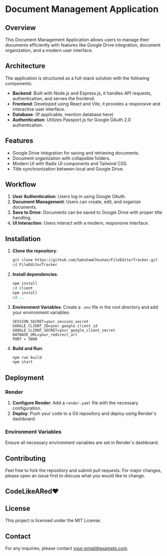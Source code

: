 # Document Management Application

## Overview
This Document Management Application allows users to manage their documents efficiently with features like Google Drive integration, document organization, and a modern user interface.

## Architecture
The application is structured as a full-stack solution with the following components:

- **Backend**: Built with Node.js and Express.js, it handles API requests, authentication, and serves the frontend.
- **Frontend**: Developed using React and Vite, it provides a responsive and interactive user interface.
- **Database**: (If applicable, mention database here)
- **Authentication**: Utilizes Passport.js for Google OAuth 2.0 authentication.

## Features
- Google Drive integration for saving and retrieving documents.
- Document organization with collapsible folders.
- Modern UI with Radix UI components and Tailwind CSS.
- Title synchronization between local and Google Drive.

## Workflow
1. **User Authentication**: Users log in using Google OAuth.
2. **Document Management**: Users can create, edit, and organize documents.
3. **Save to Drive**: Documents can be saved to Google Drive with proper title handling.
4. **UI Interaction**: Users interact with a modern, responsive interface.

## Installation

1. **Clone the repository**:
   ```bash
   git clone https://github.com/SakshamChouhan/FileEditorTracker.git
   cd FileEditorTracker
   ```

2. **Install dependencies**:
   ```bash
   npm install
   cd client
   npm install
   cd ..
   ```

3. **Environment Variables**:
   Create a `.env` file in the root directory and add your environment variables:
   ```
   SESSION_SECRET=your_session_secret
   GOOGLE_CLIENT_ID=your_google_client_id
   GOOGLE_CLIENT_SECRET=your_google_client_secret
   DATBASE_URL=your_redirect_url
   PORT = 5000
   ```

4. **Build and Run**:
   ```bash
   npm run build
   npm start
   ```

## Deployment

### Render
1. **Configure Render**: Add a `render.yaml` file with the necessary configuration.
2. **Deploy**: Push your code to a Git repository and deploy using Render's dashboard.

### Environment Variables
Ensure all necessary environment variables are set in Render's dashboard.

## Contributing
Feel free to fork the repository and submit pull requests. For major changes, please open an issue first to discuss what you would like to change.

## CodeLikeARed❤️

## License
This project is licensed under the MIT License.

## Contact
For any inquiries, please contact [your-email@example.com](mailto:your-email@example.com).
